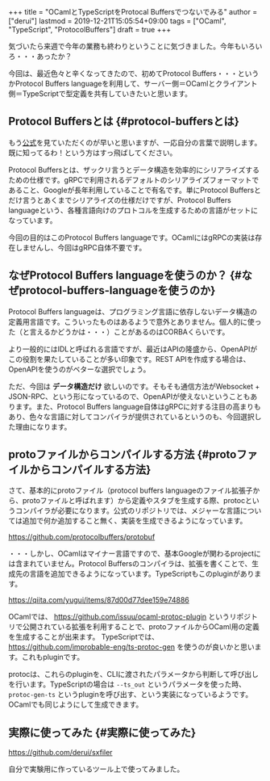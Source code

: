 +++
title = "OCamlとTypeScriptをProtocal Buffersでつないでみる"
author = ["derui"]
lastmod = 2019-12-21T15:05:54+09:00
tags = ["OCaml", "TypeScript", "ProtocolBuffers"]
draft = true
+++

気づいたら来週で今年の業務も終わりということに気づきました。今年もいろいろ・・・あったか？

今回は、最近色々と辛くなってきたので、初めてProtocol Buffers・・・というかProtocol Buffers languageを利用して、サーバー側＝OCamlとクライアント側＝TypeScriptで型定義を共有していきたいと思います。

<!--more-->


## Protocol Buffersとは {#protocol-buffersとは}

もう[公式](https://developers.google.com/protocol-buffers/docs/overview)を見ていただくのが早いと思いますが、一応自分の言葉で説明します。既に知ってるわ！という方はすっ飛ばしてください。

Protocol Buffersとは、ザックリ言うとデータ構造を効率的にシリアライズするための仕様です。gRPCで利用されるデフォルトのシリアライズフォーマットであること、Googleが長年利用していることで有名です。単にProtocol Buffersとだけ言うとあくまでシリアライズの仕様だけですが、Protocol Buffers languageという、各種言語向けのプロトコルを生成するための言語がセットになっています。

今回の目的はこのProtocol Buffers languageです。OCamlにはgRPCの実装は存在しませんし、今回はgRPC自体不要です。


## なぜProtocol Buffers languageを使うのか？ {#なぜprotocol-buffers-languageを使うのか}

Protocol Buffers languageは、プログラミング言語に依存しないデータ構造の定義用言語です。こういったものはあるようで意外とありません。個人的に使った（と言えるかどうかは・・・）ことがあるのはCORBAくらいです。

より一般的にはIDLと呼ばれる言語ですが、最近はAPIの隆盛から、OpenAPIがこの役割を果たしていることが多い印象です。REST APIを作成する場合は、OpenAPIを使うのがベターな選択でしょう。

ただ、今回は **データ構造だけ** 欲しいのです。そもそも通信方法がWebsocket + JSON-RPC、という形になっているので、OpenAPIが使えないということもあります。また、Protocol Buffers language自体はgRPCに対する注目の高まりもあり、色々な言語に対してコンパイラが提供されているというのも、今回選択した理由になります。


## protoファイルからコンパイルする方法 {#protoファイルからコンパイルする方法}

さて、基本的にprotoファイル（protocol buffers languageのファイル拡張子から、protoファイルと呼ばれます）から定義やスタブを生成する際、protocというコンパイラが必要になります。公式のリポジトリでは、メジャーな言語については追加で何か追加すること無く、実装を生成できるようになっています。

<https://github.com/protocolbuffers/protobuf>

・・・しかし、OCamlはマイナー言語ですので、基本Googleが関わるprojectには含まれていません。Protocol Buffersのコンパイラは、拡張を書くことで、生成先の言語を追加できるようになっています。TypeScriptもこのpluginがあります。

<https://qiita.com/yugui/items/87d00d77dee159e74886>

OCamlでは、 <https://github.com/issuu/ocaml-protoc-plugin> というリポジトリで公開されている拡張を利用することで、protoファイルからOCaml用の定義を生成することが出来ます。
TypeScriptでは、<https://github.com/improbable-eng/ts-protoc-gen> を使うのが良いかと思います。これもpluginです。

protocは、これらのpluginを、CLIに渡されたパラメータから判断して呼び出しを行います。TypeScriptの場合は `--ts_out` というパラメータを使った時、 `protoc-gen-ts` というpluginを呼び出す、という実装になっているようです。
OCamlでも同じようにして生成できます。


## 実際に使ってみた {#実際に使ってみた}

<https://github.com/derui/sxfiler>

自分で実験用に作っているツール上で使ってみました。
